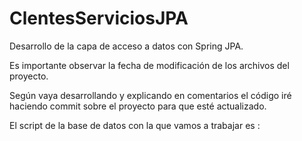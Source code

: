 # ClentesServiciosJPA

Desarrollo de la capa de acceso a datos con Spring JPA.

Es importante observar la fecha de modificación de los archivos del proyecto.

Según vaya desarrollando y explicando en comentarios el código iré haciendo commit sobre el proyecto para que esté actualizado.

El script de la base de datos con la que vamos a trabajar es :

